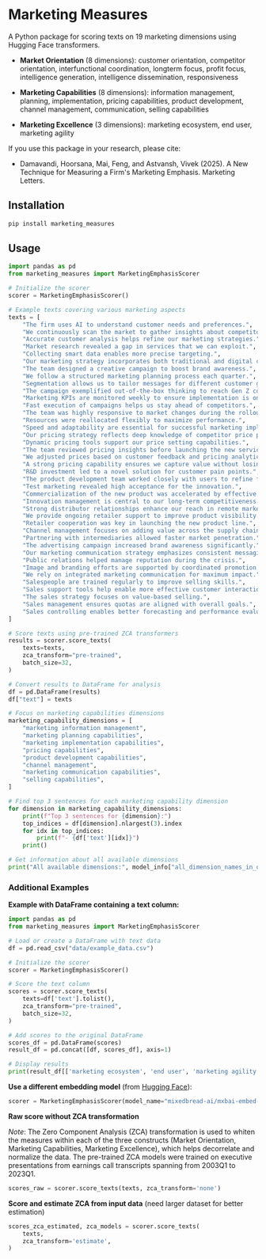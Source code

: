 # Marketing Measures

A Python package for scoring texts on 19 marketing dimensions using Hugging Face transformers.

- **Market Orientation** (8 dimensions):
customer orientation, competitor orientation, interfunctional coordination, longterm focus, profit focus, intelligence generation, intelligence dissemination, responsiveness

- **Marketing Capabilities** (8 dimensions):
information management, planning, implementation, pricing capabilities, product development, channel management, communication, selling capabilities

- **Marketing Excellence** (3 dimensions):
marketing ecosystem, end user, marketing agility

If you use this package in your research, please cite:
- Damavandi, Hoorsana, Mai, Feng, and Astvansh, Vivek (2025). A New Technique for Measuring a Firm's Marketing Emphasis. Marketing Letters.


## Installation

```bash
pip install marketing_measures
```

## Usage

```python
import pandas as pd
from marketing_measures import MarketingEmphasisScorer

# Initialize the scorer
scorer = MarketingEmphasisScorer()

# Example texts covering various marketing aspects
texts = [
    "The firm uses AI to understand customer needs and preferences.",
    "We continuously scan the market to gather insights about competitors.",
    "Accurate customer analysis helps refine our marketing strategies.",
    "Market research revealed a gap in services that we can exploit.",
    "Collecting smart data enables more precise targeting.",
    "Our marketing strategy incorporates both traditional and digital channels.",
    "The team designed a creative campaign to boost brand awareness.",
    "We follow a structured marketing planning process each quarter.",
    "Segmentation allows us to tailor messages for different customer groups.",
    "The campaign exemplified out-of-the-box thinking to reach Gen Z consumers.",
    "Marketing KPIs are monitored weekly to ensure implementation is on track.",
    "Fast execution of campaigns helps us stay ahead of competitors.",
    "The team was highly responsive to market changes during the rollout.",
    "Resources were reallocated flexibly to maximize performance.",
    "Speed and adaptability are essential for successful marketing implementation.",
    "Our pricing strategy reflects deep knowledge of competitor price points.",
    "Dynamic pricing tools support our price setting capabilities.",
    "The team reviewed pricing insights before launching the new service.",
    "We adjusted prices based on customer feedback and pricing analytics.",
    "A strong pricing capability ensures we capture value without losing volume.",
    "R&D investment led to a novel solution for customer pain points.",
    "The product development team worked closely with users to refine features.",
    "Test marketing revealed high acceptance for the innovation.",
    "Commercialization of the new product was accelerated by effective planning.",
    "Innovation management is central to our long-term competitiveness.",
    "Strong distributor relationships enhance our reach in remote markets.",
    "We provide ongoing retailer support to improve product visibility.",
    "Retailer cooperation was key in launching the new product line.",
    "Channel management focuses on adding value across the supply chain.",
    "Partnering with intermediaries allowed faster market penetration.",
    "The advertising campaign increased brand awareness significantly.",
    "Our marketing communication strategy emphasizes consistent messaging.",
    "Public relations helped manage reputation during the crisis.",
    "Image and branding efforts are supported by coordinated promotion.",
    "We rely on integrated marketing communication for maximum impact.",
    "Salespeople are trained regularly to improve selling skills.",
    "Sales support tools help enable more effective customer interactions.",
    "The sales strategy focuses on value-based selling.",
    "Sales management ensures quotas are aligned with overall goals.",
    "Sales controlling enables better forecasting and performance evaluation.",
]

# Score texts using pre-trained ZCA transformers
results = scorer.score_texts(
    texts=texts,
    zca_transform="pre-trained",
    batch_size=32,
)

# Convert results to DataFrame for analysis
df = pd.DataFrame(results)
df["text"] = texts

# Focus on marketing capabilities dimensions
marketing_capability_dimensions = [
    "marketing information management",
    "marketing planning capabilities", 
    "marketing implementation capabilities",
    "pricing capabilities",
    "product development capabilities",
    "channel management",
    "marketing communication capabilities",
    "selling capabilities",
]

# Find top 3 sentences for each marketing capability dimension
for dimension in marketing_capability_dimensions:
    print(f"Top 3 sentences for {dimension}:")
    top_indices = df[dimension].nlargest(3).index
    for idx in top_indices:
        print(f"- {df['text'][idx]}")
    print()

# Get information about all available dimensions
print("All available dimensions:", model_info["all_dimension_names_in_order"])
```


### Additional Examples

**Example with DataFrame containing a text column:**
```python
import pandas as pd
from marketing_measures import MarketingEmphasisScorer

# Load or create a DataFrame with text data
df = pd.read_csv("data/example_data.csv")

# Initialize the scorer
scorer = MarketingEmphasisScorer()

# Score the text column
scores = scorer.score_texts(
    texts=df['text'].tolist(),
    zca_transform="pre-trained",
    batch_size=32,
)

# Add scores to the original DataFrame
scores_df = pd.DataFrame(scores)
result_df = pd.concat([df, scores_df], axis=1)

# Display results
print(result_df[['marketing ecosystem', 'end user', 'marketing agility']])
```

**Use a different embedding model** (from [Hugging Face](https://huggingface.co/spaces/mteb/leaderboard)):
```python
scorer = MarketingEmphasisScorer(model_name="mixedbread-ai/mxbai-embed-large-v1")
```

**Raw score without ZCA transformation**

*Note*: The Zero Component Analysis (ZCA) transformation is used to whiten the measures within each of the three constructs (Market Orientation, Marketing Capabilities, Marketing Excellence), which helps decorrelate and normalize the data. The pre-trained ZCA models were trained on executive presentations from earnings call transcripts spanning from 2003Q1 to 2023Q1. 

```python
scores_raw = scorer.score_texts(texts, zca_transform='none')
```

**Score and estimate ZCA from input data** (need larger dataset for better estimation)
```python
scores_zca_estimated, zca_models = scorer.score_texts(
    texts, 
    zca_transform='estimate', 
)
```